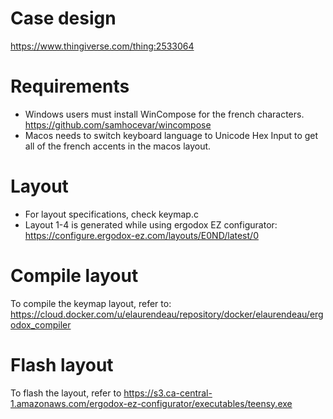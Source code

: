 # Case design
https://www.thingiverse.com/thing:2533064

# Requirements
- Windows users must install WinCompose for the french characters. https://github.com/samhocevar/wincompose
- Macos needs to switch keyboard language to Unicode Hex Input to get all of the french accents in the macos layout.

# Layout
- For layout specifications, check keymap.c
- Layout 1-4 is generated while using ergodox EZ configurator: https://configure.ergodox-ez.com/layouts/E0ND/latest/0


# Compile layout
To compile the keymap layout, refer to: https://cloud.docker.com/u/elaurendeau/repository/docker/elaurendeau/ergodox_compiler

# Flash layout
To flash the layout, refer to https://s3.ca-central-1.amazonaws.com/ergodox-ez-configurator/executables/teensy.exe

